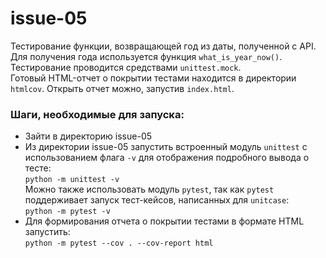 # issue-05
Тестирование функции, возвращающей год из даты, полученной с API. Для получения года используется функция `what_is_year_now()`.
Тестирование проводится средствами `unittest.mock`.\
Готовый HTML-отчет о покрытии тестами находится в директории `htmlcov`. Открыть отчет можно, запустив `index.html`.

### Шаги, необходимые для запуска:
- Зайти в директорию issue-05
- Из директории issue-05 запустить встроенный модуль `unittest` с использованием флага `-v` для отображения подробного вывода о тесте:\
```python -m unittest -v```\
Можно также использовать модуль `pytest`, так как `pytest` поддерживает запуск тест-кейсов, написанных для `unitcase`:\
```python -m pytest -v```
- Для формирования отчета о покрытии тестами в формате HTML запустить:\
```python -m pytest --cov . --cov-report html```

